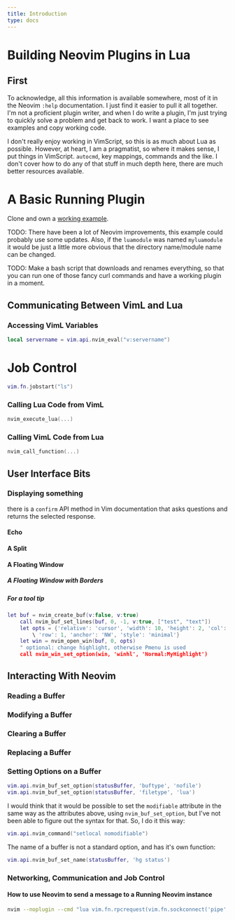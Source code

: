 ```yaml
---
title: Introduction
type: docs
---
```


# Building Neovim Plugins in Lua

## First

To acknowledge, all this information is available somewhere, most of it in the
Neovim `:help` documentation. I just find it easier to pull it all together.
I'm not a proficient plugin writer, and when I do write a plugin, I'm just
trying to quickly solve a problem and get back to work. I want a place to see
examples and copy working code.

I don't really enjoy working in VimScript, so this is as much about Lua as
possible. However, at heart, I am a pragmatist, so where it makes sense, I put
things in VimScript. `autocmd`, key mappings, commands and the like. I don't
cover how to do any of that stuff in much depth here, there are much better
resources available.

# A Basic Running Plugin

Clone and own a [working
example](https://github.com/jacobsimpson/nvim-example-lua-plugin).

TODO: There have been a lot of Neovim improvements, this example could probably
use some  updates. Also, if the `luamodule` was named `myluamodule` it would be
just a little more obvious that the directory name/module name can be changed.

TODO: Make a bash script that downloads and renames everything, so that you can
run one of those fancy curl commands and have a working plugin in a moment.

## Communicating Between VimL and Lua

### Accessing VimL Variables

```lua
local servername = vim.api.nvim_eval("v:servername")
```

# Job Control

```lua
vim.fn.jobstart("ls")
```

### Calling Lua Code from VimL

```lua
nvim_execute_lua(...)
```

### Calling VimL Code from Lua

```lua
nvim_call_function(...)
```

## User Interface Bits

### Displaying something

there is a `confirm` API method in Vim documentation that asks questions and returns the selected response.

#### Echo

#### A Split

#### A Floating Window

##### A Floating Window with Borders

##### For a tool tip

```lua
let buf = nvim_create_buf(v:false, v:true)
    call nvim_buf_set_lines(buf, 0, -1, v:true, ["test", "text"])
    let opts = {'relative': 'cursor', 'width': 10, 'height': 2, 'col': 0,
        \ 'row': 1, 'anchor': 'NW', 'style': 'minimal'}
    let win = nvim_open_win(buf, 0, opts)
    " optional: change highlight, otherwise Pmenu is used
    call nvim_win_set_option(win, 'winhl', 'Normal:MyHighlight')
```

## Interacting With Neovim

### Reading a Buffer

### Modifying a Buffer

### Clearing a Buffer

### Replacing a Buffer

### Setting Options on a Buffer

```lua
vim.api.nvim_buf_set_option(statusBuffer, 'buftype', 'nofile')
vim.api.nvim_buf_set_option(statusBuffer, 'filetype', 'lua')
```

I would think that it would be possible to set the `modifiable` attribute in
the same way as the attributes above, using `nvim_buf_set_option`, but I've not
been able to figure out the syntax for that. So, I do it this way:

```lua
vim.api.nvim_command("setlocal nomodifiable")
```

The name of a buffer is not a standard option, and has it's own function:

```lua
vim.api.nvim_buf_set_name(statusBuffer, 'hg status')
```

### Networking, Communication and Job Control

#### How to use Neovim to send a message to a Running Neovim instance

```sh
nvim --noplugin --cmd "lua vim.fn.rpcrequest(vim.fn.sockconnect('pipe', '/var/folders/nh/lwpxl66111j103y85rw0kdvw0000gn/T/nvimNdff2D/0', { rpc = true }), 'nvim_command', ':e ~/.zshrc')" --cmd "q" --headless
```

